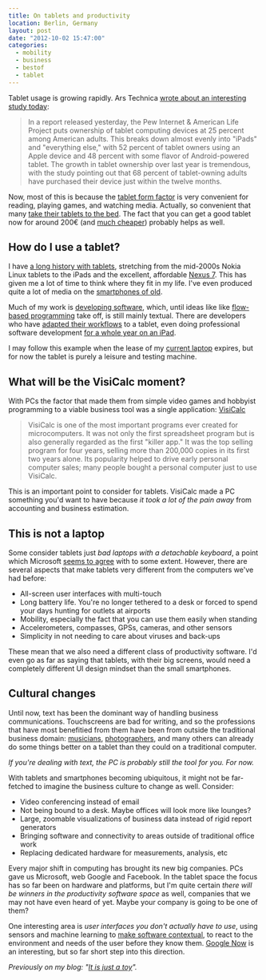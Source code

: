 ```yaml
---
title: On tablets and productivity
location: Berlin, Germany
layout: post
date: "2012-10-02 15:47:00"
categories:
  - mobility
  - business
  - bestof
  - tablet
---
```

Tablet usage is growing rapidly. Ars Technica [wrote about an interesting study today](http://arstechnica.com/gadgets/2012/10/study-shows-25-of-americans-own-a-tablet/):

> In a report released yesterday, the Pew Internet & American Life Project puts ownership of tablet computing devices at 25 percent among American adults. This breaks down almost evenly into "iPads" and "everything else," with 52 percent of tablet owners using an Apple device and 48 percent with some flavor of Android-powered tablet. The growth in tablet ownership over last year is tremendous, with the study pointing out that 68 percent of tablet-owning adults have purchased their device just within the twelve months.

Now, most of this is because the [tablet form factor](http://bergie.iki.fi/blog/why_the_tablet_form_factor_is_winning/) is very convenient for reading, playing games, and watching media. Actually, so convenient that many [take their tablets to the bed](http://www.niemanlab.org/2012/10/let-me-guess-you-sleep-with-your-ipad-dont-you/). The fact that you can get a good tablet now for around 200€ (and [much cheaper](http://techcrunch.com/2012/09/20/aakash-tablet/)) probably helps as well.

## How do I use a tablet?

I have [a long history with tablets](http://bergie.iki.fi/blog/meego-diaspora/), stretching from the mid-2000s Nokia Linux tablets to the iPads and the excellent, affordable [Nexus 7](http://www.google.com/nexus/#/7). This has given me a lot of time to think where they fit in my life. I've even produced quite a lot of media on the [smartphones of old](http://bergie.iki.fi/blog/with_nokia_you-re_not_just_a_consumer/).

Much of my work is [developing software](https://github.com/bergie), which, until ideas like like [flow-based programming](http://noflojs.org/) take off, is still mainly textual. There are developers who have [adapted their workflows](http://yieldthought.com/post/12239282034/swapped-my-macbook-for-an-ipad) to a tablet, even doing professional software development [for a whole year on an iPad](http://yieldthought.com/post/31857050698/ipad-linode-1-year-later).

I may follow this example when the lease of my [current laptop](http://bergie.iki.fi/blog/11-macbook_air-the_best_computer_i-ve_ever_had/) expires, but for now the tablet is purely a leisure and testing machine.

## What will be the VisiCalc moment?

With PCs the factor that made them from simple video games and hobbyist programming to a viable business tool was a single application: [VisiCalc](http://www.trs-80.org/visicalc/)

> VisiCalc is one of the most important programs ever created for microcomputers. It was not only the first spreadsheet program but is also generally regarded as the first "killer app." It was the top selling program for four years, selling more than 200,000 copies in its first two years alone. Its popularity helped to drive early personal computer sales; many people bought a personal computer just to use VisiCalc.

This is an important point to consider for tablets. VisiCalc made a PC something you'd want to have because *it took a lot of the pain away* from accounting and business estimation.

## This is not a laptop

Some consider tablets just _bad laptops with a detachable keyboard_, a point which Microsoft [seems to agree](http://www.microsoft.com/surface/en/us/default.aspx) with to some extent. However, there are several aspects that make tablets very different from the computers we've had before:

* All-screen user interfaces with multi-touch
* Long battery life. You're no longer tethered to a desk or forced to spend your days hunting for outlets at airports
* Mobility, especially the fact that you can use them easily when standing
* Accelerometers, compasses, GPSs, cameras, and other sensors
* Simplicity in not needing to care about viruses and back-ups

These mean that we also need a different class of productivity software. I'd even go as far as saying that tablets, with their big screens, would need a completely different UI design mindset than the small smartphones.

## Cultural changes

Until now, text has been the dominant way of handling business communications. Touchscreens are bad for writing, and so the professions that have most benefitied from them have been from outside the traditional business domain: [musicians](http://www.techradar.com/news/mobile-computing/tablets/how-musicians-are-using-the-ipad-921391), [photographers](http://terrywhite.com/techblog/ipad-fits-photography-workflow/), and many others can already do some things better on a tablet than they could on a traditional computer.

*If you're dealing with text, the PC is probably still the tool for you. For now.*

With tablets and smartphones becoming ubiquitous, it might not be far-fetched to imagine the business culture to change as well. Consider:

* Video conferencing instead of email
* Not being bound to a desk. Maybe offices will look more like lounges?
* Large, zoomable visualizations of business data instead of rigid report generators
* Bringing software and connectivity to areas outside of traditional office work
* Replacing dedicated hardware for measurements, analysis, etc

Every major shift in computing has brought its new big companies. PCs gave us Microsoft, web Google and Facebook. In the tablet space the focus has so far been on hardware and platforms, but I'm quite certain *there will be winners in the productivity software space* as well, companies that we may not have even heard of yet. Maybe your company is going to be one of them?

One interesting area is _user interfaces you don't actually have to use_, using sensors and machine learning to [make software contextual](http://worrydream.com/MagicInk/), to react to the environment and needs of the user before they know them. [Google Now](http://www.google.com/landing/now/) is an interesting, but so far short step into this direction.

*Previously on my blog: "[It is just a toy](http://bergie.iki.fi/blog/it-is-just-a-toy/)".*
